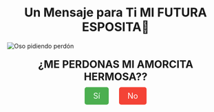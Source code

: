 <!DOCTYPE html>
<html lang="es">
<head>
  <meta charset="UTF-8">
  <meta name="viewport" content="width=device-width, initial-scale=1.0">
  <title>Mensaje Especial</title>
  <style>
    .message {
      font-size: 24px;
      margin: 20px;
      font-weight: bold;
      text-align: center;
    }
    .buttons {
      margin-top: 20px;
      text-align: center;
    }
    .button {
      font-size: 18px;
      padding: 10px 20px;
      margin: 10px;
      color: white;
      background-color: #4CAF50;
      border: none;
      border-radius: 5px;
      cursor: pointer;
      text-decoration: none;
    }
    .button.no {
      background-color: #f44336;
    }
    .hidden {
      display: none;
    }
  </style>
</head>
<body>
  <div style="text-align: center;">
    <h1>Un Mensaje para Ti MI FUTURA ESPOSITA💓</h1>
  </div>
  
  <img src="https://i.imgur.com/JHTocYe.gif" alt="Oso pidiendo perdón" style="display: block; margin: 0 auto;">
  
  <div class="message" id="initialMessage">¿ME PERDONAS MI AMORCITA HERMOSA??</div>
  
  <div class="buttons" id="initialButtons">
    <a href="#" id="yesButton" class="button">Sí</a>
    <a href="#" id="noButton" class="button no">No</a>
  </div>

  <div class="message hidden" id="thankYouMessage">
    Gracias mi amorcito, te amo y te amaré siempre 💖
  </div>
  
  <div class="buttons hidden" id="thankYouButtons">
    <img src="https://i.imgur.com/a5aJQvU.gif" alt="Te Amo GIF" style="width: 200px;">
    <br><p>Te amo muchísimo!</p>
  </div>
  
  <div class="message hidden" id="sureMessage">
    ¿Segura?
  </div>
  
  <div class="buttons hidden" id="sureButtons">
    <img src="https://i.imgur.com/wXq6hIn.gif" alt="Seguro GIF" style="width: 200px;">
    <br><a href="#" id="yesButton2" class="button">Sí</a>
    <a href="#" id="noButton2" class="button no">No</a>
  </div>

  <script>
    // Función para ocultar y mostrar elementos
    function toggleVisibility(elementsToHide, elementsToShow) {
      elementsToHide.forEach(function(element) {
        document.getElementById(element).classList.add('hidden');
      });
      elementsToShow.forEach(function(element) {
        document.getElementById(element).classList.remove('hidden');
      });
    }

    // Al hacer clic en el botón "Sí" (primero)
    document.getElementById('yesButton').addEventListener('click', function(event) {
      event.preventDefault();
      toggleVisibility(
        ['initialMessage', 'initialButtons'],  // Ocultar el mensaje y botones iniciales
        ['thankYouMessage', 'thankYouButtons'] // Mostrar el mensaje y botones de agradecimiento
      );
    });

    // Al hacer clic en el botón "No" (primero)
    document.getElementById('noButton').addEventListener('click', function(event) {
      event.preventDefault();
      // Borra todo y muestra solo el mensaje de "¿Segura?" y las opciones
      toggleVisibility(
        ['initialMessage', 'initialButtons', 'thankYouMessage', 'thankYouButtons'],  // Ocultar todo lo demás
        ['sureMessage', 'sureButtons']  // Mostrar solo el mensaje de confirmación
      );
    });

    // Al hacer clic en el botón "Sí" (segundo)
    document.getElementById('yesButton2').addEventListener('click', function(event) {
      event.preventDefault();
      toggleVisibility(
        ['sureMessage', 'sureButtons'],   // Ocultar el mensaje y botones de "segura"
        ['thankYouMessage', 'thankYouButtons']  // Mostrar el mensaje y botones de agradecimiento
      );
    });

    // Al hacer clic en el botón "No" (segundo)
    document.getElementById('noButton2').addEventListener('click', function(event) {
      event.preventDefault();
      // Borra todo y muestra solo el mensaje de "¿Segura?" nuevamente
      toggleVisibility(
        ['thankYouMessage', 'thankYouButtons'],  // Ocultar el mensaje de agradecimiento
        ['sureMessage', 'sureButtons']  // Mostrar nuevamente el mensaje y botones de confirmación
      );
    });
  </script>
</body>
</html>
